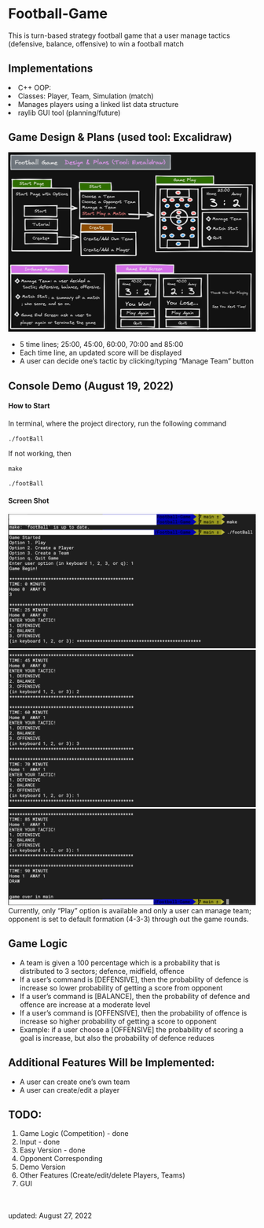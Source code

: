 # Football-Game

<p>
This is turn-based strategy football game that a user manage tactics (defensive, balance, offensive) to win a football match
</p>

<h2>Implementations</h2>
<li>C++ OOP: </li>
<li>Classes: Player, Team, Simulation (match)</li>
<li>Manages players using a linked list data structure</li>
<li>raylib GUI tool (planning/future)</li>

<h2>Game Design & Plans (used tool: Excalidraw)</h2>

![demo](src/img/gamePlan3.png)
<ul>
<li>5 time lines; 25:00, 45:00, 60:00, 70:00 and 85:00</li>
<li>Each time line, an updated score will be displayed</li>
<li>A user can decide one’s tactic by clicking/typing “Manage Team” button</li>
</ul>

<h2>Console Demo (August 19, 2022)</h2>
<h4>How to Start</h4>
In terminal, where the project directory, run the following command
<pre><code>./footBall</code></pre>
If not working, then
<pre><code>make</code></pre>
<pre><code>./footBall</code></pre>

<h4>Screen Shot </h4>

![demo](src/img/fourth.png)
![demo](src/img/fifth.png)
![demo](src/img/sixth.png)
Currently, only “Play” option is available and only a user can manage team; opponent is set to default formation (4-3-3) through out the game rounds.


<h2>Game Logic</h2>
<ul>
<li>A team is given a 100 percentage which is a probability that is distributed to 3 sectors; defence, midfield, offence</li>
<li>If a user’s command is [DEFENSIVE], then the probability of defence is increase so lower probability of getting a score from opponent</li>
<li>If a user’s command is [BALANCE], then the probability of defence and offence are increase at a moderate level
</li>
<li>If a user’s command is [OFFENSIVE], then the probability of offence is increase so higher probability of getting a score to opponent</li>
<li>Example: if a user choose a [OFFENSIVE] the probability of scoring a goal is increase, but also the probability of defence reduces</li>
</ul>

<h2>Additional Features Will be Implemented:</h2>
<ul>
<li>A user can create one’s own team</li>
<li>A user can create/edit a player</li>
</ul>

<h2>TODO:</h2>
<ol>
<li>Game Logic (Competition) - done</li>
<li>Input - done</li>
<li>Easy Version - done</li>
<li>Opponent Corresponding</li>
<li>Demo Version</li>
<li>Other Features (Create/edit/delete Players, Teams)</li>
<li>GUI</li>
</ol>

<br><br>
updated: August 27, 2022
